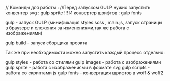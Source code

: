 // Команды для работы :
//Перед запуском GULP нужно запустить конвентер svg :
gulp sprite
!!! И конвертер шрифтов :
gulp fonts

gulp - запуск GULP (минификация styles.scss , main.js, запуск страницы в браузере и слежения за изменениями,так же работа с изображениями)

gulp build - запуск сборщика проэкта

Так же при необходимости можно запустить каждый процесс отдельно:

gulp styles - работа со стилями
gulp images - работа с изображениями
gulp sprite - работа с изображениями в формате svg
gulp scripts - работа со скриптами js
gulp fonts - конвертация шрифтов в woff & woff2
